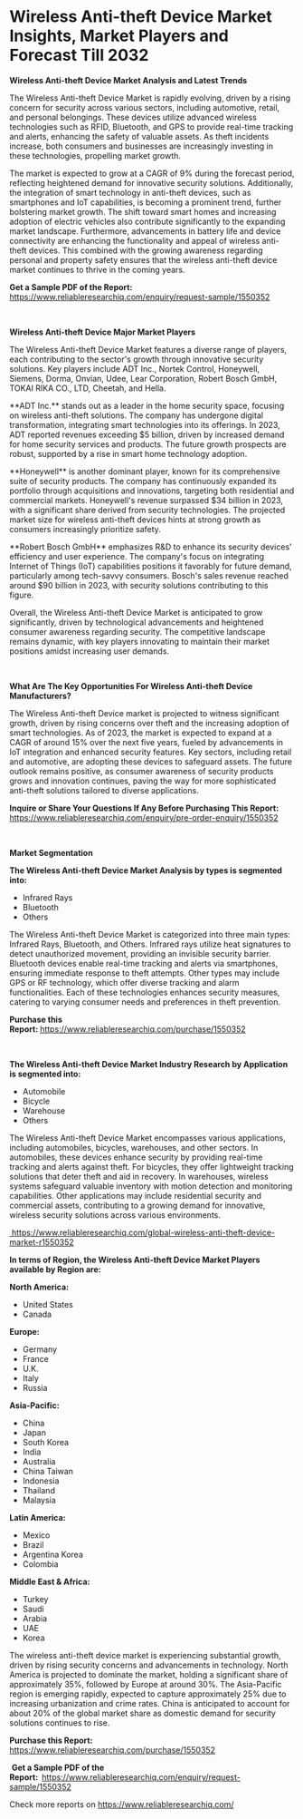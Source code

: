 <p><h1>Wireless Anti-theft Device Market Insights, Market Players and Forecast Till 2032</h1></p><p><strong>Wireless Anti-theft Device Market Analysis and Latest Trends</strong></p>
<p><p>The Wireless Anti-theft Device Market is rapidly evolving, driven by a rising concern for security across various sectors, including automotive, retail, and personal belongings. These devices utilize advanced wireless technologies such as RFID, Bluetooth, and GPS to provide real-time tracking and alerts, enhancing the safety of valuable assets. As theft incidents increase, both consumers and businesses are increasingly investing in these technologies, propelling market growth.</p><p>The market is expected to grow at a CAGR of 9% during the forecast period, reflecting heightened demand for innovative security solutions. Additionally, the integration of smart technology in anti-theft devices, such as smartphones and IoT capabilities, is becoming a prominent trend, further bolstering market growth. The shift toward smart homes and increasing adoption of electric vehicles also contribute significantly to the expanding market landscape. Furthermore, advancements in battery life and device connectivity are enhancing the functionality and appeal of wireless anti-theft devices. This combined with the growing awareness regarding personal and property safety ensures that the wireless anti-theft device market continues to thrive in the coming years.</p></p>
<p><strong>Get a Sample PDF of the Report:&nbsp;</strong> <a href="https://www.reliableresearchiq.com/enquiry/request-sample/1550352?utm_campaign=2843&utm_medium=2&utm_source=Github&utm_content=ia&utm_term=11042025&utm_id=wireless-anti-theft-device">https://www.reliableresearchiq.com/enquiry/request-sample/1550352</a></p>
<p>&nbsp;</p>
<p><strong>Wireless Anti-theft Device Major Market Players</strong></p>
<p><p>The Wireless Anti-theft Device Market features a diverse range of players, each contributing to the sector's growth through innovative security solutions. Key players include ADT Inc., Nortek Control, Honeywell, Siemens, Dorma, Onvian, Udee, Lear Corporation, Robert Bosch GmbH, TOKAI RIKA CO., LTD, Cheetah, and Hella.</p><p>**ADT Inc.** stands out as a leader in the home security space, focusing on wireless anti-theft solutions. The company has undergone digital transformation, integrating smart technologies into its offerings. In 2023, ADT reported revenues exceeding $5 billion, driven by increased demand for home security services and products. The future growth prospects are robust, supported by a rise in smart home technology adoption.</p><p>**Honeywell** is another dominant player, known for its comprehensive suite of security products. The company has continuously expanded its portfolio through acquisitions and innovations, targeting both residential and commercial markets. Honeywell's revenue surpassed $34 billion in 2023, with a significant share derived from security technologies. The projected market size for wireless anti-theft devices hints at strong growth as consumers increasingly prioritize safety.</p><p>**Robert Bosch GmbH** emphasizes R&D to enhance its security devices' efficiency and user experience. The company's focus on integrating Internet of Things (IoT) capabilities positions it favorably for future demand, particularly among tech-savvy consumers. Bosch's sales revenue reached around $90 billion in 2023, with security solutions contributing to this figure.</p><p>Overall, the Wireless Anti-theft Device Market is anticipated to grow significantly, driven by technological advancements and heightened consumer awareness regarding security. The competitive landscape remains dynamic, with key players innovating to maintain their market positions amidst increasing user demands.</p></p>
<p>&nbsp;</p>
<p><strong>What Are The Key Opportunities For Wireless Anti-theft Device Manufacturers?</strong></p>
<p><p>The Wireless Anti-theft Device market is projected to witness significant growth, driven by rising concerns over theft and the increasing adoption of smart technologies. As of 2023, the market is expected to expand at a CAGR of around 15% over the next five years, fueled by advancements in IoT integration and enhanced security features. Key sectors, including retail and automotive, are adopting these devices to safeguard assets. The future outlook remains positive, as consumer awareness of security products grows and innovation continues, paving the way for more sophisticated anti-theft solutions tailored to diverse applications.</p></p>
<p><strong>Inquire or Share Your Questions If Any Before Purchasing This Report:</strong> <a href="https://www.reliableresearchiq.com/enquiry/pre-order-enquiry/1550352?utm_campaign=2843&utm_medium=2&utm_source=Github&utm_content=ia&utm_term=11042025&utm_id=wireless-anti-theft-device">https://www.reliableresearchiq.com/enquiry/pre-order-enquiry/1550352</a></p>
<p>&nbsp;</p>
<p><strong>Market Segmentation</strong></p>
<p><strong>The Wireless Anti-theft Device Market Analysis by types is segmented into:</strong></p>
<p><ul><li>Infrared Rays</li><li>Bluetooth</li><li>Others</li></ul></p>
<p><p>The Wireless Anti-theft Device Market is categorized into three main types: Infrared Rays, Bluetooth, and Others. Infrared rays utilize heat signatures to detect unauthorized movement, providing an invisible security barrier. Bluetooth devices enable real-time tracking and alerts via smartphones, ensuring immediate response to theft attempts. Other types may include GPS or RF technology, which offer diverse tracking and alarm functionalities. Each of these technologies enhances security measures, catering to varying consumer needs and preferences in theft prevention.</p></p>
<p><strong>Purchase this Report:&nbsp;</strong><a href="https://www.reliableresearchiq.com/purchase/1550352?utm_campaign=2843&utm_medium=2&utm_source=Github&utm_content=ia&utm_term=11042025&utm_id=wireless-anti-theft-device">https://www.reliableresearchiq.com/purchase/1550352</a></p>
<p>&nbsp;</p>
<p><strong>The Wireless Anti-theft Device Market Industry Research by Application is segmented into:</strong></p>
<p><ul><li>Automobile</li><li>Bicycle</li><li>Warehouse</li><li>Others</li></ul></p>
<p><p>The Wireless Anti-theft Device Market encompasses various applications, including automobiles, bicycles, warehouses, and other sectors. In automobiles, these devices enhance security by providing real-time tracking and alerts against theft. For bicycles, they offer lightweight tracking solutions that deter theft and aid in recovery. In warehouses, wireless systems safeguard valuable inventory with motion detection and monitoring capabilities. Other applications may include residential security and commercial assets, contributing to a growing demand for innovative, wireless security solutions across various environments.</p></p>
<p><a href="https://www.reliableresearchiq.com/global-wireless-anti-theft-device-market-r1550352?utm_campaign=2843&utm_medium=2&utm_source=Github&utm_content=ia&utm_term=11042025&utm_id=wireless-anti-theft-device">&nbsp;https://www.reliableresearchiq.com/global-wireless-anti-theft-device-market-r1550352</a></p>
<p><strong>In terms of Region, the Wireless Anti-theft Device Market Players available by Region are:</strong></p>
<p>
    <p> <strong> North America: </strong>
        <ul>
            <li>United States</li>
            <li>Canada</li>
        </ul>
        </p> 
    <p> <strong> Europe: </strong>
        <ul>
            <li>Germany</li>
            <li>France</li>
            <li>U.K.</li>
            <li>Italy</li>
            <li>Russia</li>
        </ul>
        </p> 
    <p> <strong> Asia-Pacific: </strong>
        <ul>
            <li>China</li>
            <li>Japan</li>
            <li>South Korea</li>
            <li>India</li>
            <li>Australia</li>
            <li>China Taiwan</li>
            <li>Indonesia</li>
            <li>Thailand</li>
            <li>Malaysia</li>
        </ul>
        </p> 
    <p> <strong> Latin America: </strong>
        <ul>
            <li>Mexico</li>
            <li>Brazil</li>
            <li>Argentina Korea</li>
            <li>Colombia</li>
        </ul>
        </p> 
    <p> <strong> Middle East & Africa: </strong>
        <ul>
            <li>Turkey</li>
            <li>Saudi</li>
            <li>Arabia</li>
            <li>UAE</li>
            <li>Korea</li>
        </ul>
    </p>
    </p>
<p><p>The wireless anti-theft device market is experiencing substantial growth, driven by rising security concerns and advancements in technology. North America is projected to dominate the market, holding a significant share of approximately 35%, followed by Europe at around 30%. The Asia-Pacific region is emerging rapidly, expected to capture approximately 25% due to increasing urbanization and crime rates. China is anticipated to account for about 20% of the global market share as domestic demand for security solutions continues to rise.</p></p>
<p><strong>Purchase this Report: </strong><a href="https://www.reliableresearchiq.com/purchase/1550352?utm_campaign=2843&utm_medium=2&utm_source=Github&utm_content=ia&utm_term=11042025&utm_id=wireless-anti-theft-device">https://www.reliableresearchiq.com/purchase/1550352</a></p>
<p>&nbsp;<strong>Get a Sample PDF of the Report:&nbsp;&nbsp;</strong><a href="https://www.reliableresearchiq.com/enquiry/request-sample/1550352?utm_campaign=2843&utm_medium=2&utm_source=Github&utm_content=ia&utm_term=11042025&utm_id=wireless-anti-theft-device">https://www.reliableresearchiq.com/enquiry/request-sample/1550352</a></p>
<p><strong></strong></p>
<p>Check more reports on <a href="https://www.reliableresearchiq.com/?utm_campaign=2843&utm_medium=2&utm_source=Github&utm_content=ia&utm_term=11042025&utm_id=wireless-anti-theft-device">https://www.reliableresearchiq.com/</a></p>